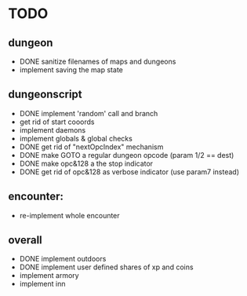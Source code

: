 # TODO

## dungeon
- DONE sanitize filenames of maps and dungeons 
- implement saving the map state

## dungeonscript
- DONE implement 'random' call and branch
- get rid of start cooords
- implement daemons
- implement globals & global checks
- DONE get rid of "nextOpcIndex" mechanism
- DONE make GOTO a regular dungeon opcode    (param 1/2 == dest)
- DONE make opc&128 a the stop indicator
- DONE get rid of opc&128 as verbose indicator (use param7 instead)

## encounter:
- re-implement whole encounter

## overall
- DONE implement outdoors
- DONE implement user defined shares of xp and coins
- implement armory
- implement inn
